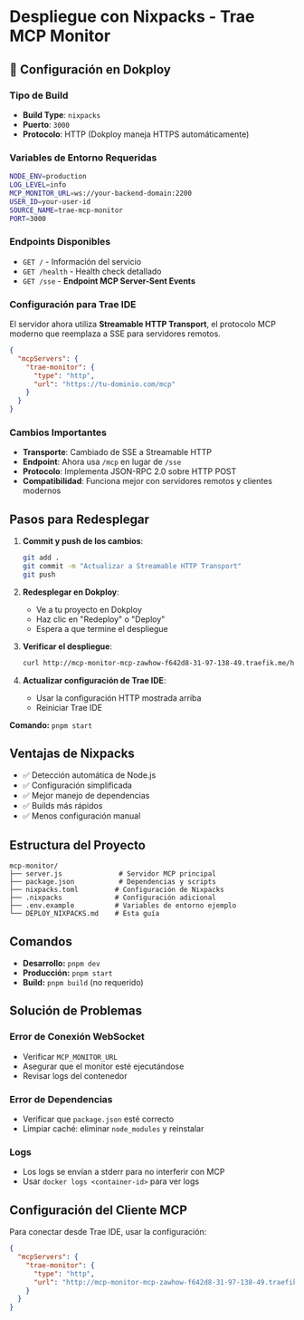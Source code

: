 # Despliegue con Nixpacks - Trae MCP Monitor

## 🚀 Configuración en Dokploy

### Tipo de Build
- **Build Type**: `nixpacks`
- **Puerto**: `3000`
- **Protocolo**: HTTP (Dokploy maneja HTTPS automáticamente)

### Variables de Entorno Requeridas
```bash
NODE_ENV=production
LOG_LEVEL=info
MCP_MONITOR_URL=ws://your-backend-domain:2200
USER_ID=your-user-id
SOURCE_NAME=trae-mcp-monitor
PORT=3000
```

### Endpoints Disponibles
- `GET /` - Información del servicio
- `GET /health` - Health check detallado
- `GET /sse` - **Endpoint MCP Server-Sent Events**

### Configuración para Trae IDE

El servidor ahora utiliza **Streamable HTTP Transport**, el protocolo MCP moderno que reemplaza a SSE para servidores remotos.

```json
{
  "mcpServers": {
    "trae-monitor": {
      "type": "http",
      "url": "https://tu-dominio.com/mcp"
    }
  }
}
```

### Cambios Importantes

- **Transporte**: Cambiado de SSE a Streamable HTTP
- **Endpoint**: Ahora usa `/mcp` en lugar de `/sse`
- **Protocolo**: Implementa JSON-RPC 2.0 sobre HTTP POST
- **Compatibilidad**: Funciona mejor con servidores remotos y clientes modernos

## Pasos para Redesplegar

1. **Commit y push de los cambios**:
   ```bash
   git add .
   git commit -m "Actualizar a Streamable HTTP Transport"
   git push
   ```

2. **Redesplegar en Dokploy**:
   - Ve a tu proyecto en Dokploy
   - Haz clic en "Redeploy" o "Deploy"
   - Espera a que termine el despliegue

3. **Verificar el despliegue**:
   ```bash
   curl http://mcp-monitor-mcp-zawhow-f642d8-31-97-138-49.traefik.me/health
   ```

4. **Actualizar configuración de Trae IDE**:
   - Usar la configuración HTTP mostrada arriba
   - Reiniciar Trae IDE

**Comando:** `pnpm start`

## Ventajas de Nixpacks

- ✅ Detección automática de Node.js
- ✅ Configuración simplificada
- ✅ Mejor manejo de dependencias
- ✅ Builds más rápidos
- ✅ Menos configuración manual

## Estructura del Proyecto

```
mcp-monitor/
├── server.js              # Servidor MCP principal
├── package.json           # Dependencias y scripts
├── nixpacks.toml         # Configuración de Nixpacks
├── .nixpacks             # Configuración adicional
├── .env.example          # Variables de entorno ejemplo
└── DEPLOY_NIXPACKS.md    # Esta guía
```

## Comandos

- **Desarrollo:** `pnpm dev`
- **Producción:** `pnpm start`
- **Build:** `pnpm build` (no requerido)

## Solución de Problemas

### Error de Conexión WebSocket
- Verificar `MCP_MONITOR_URL`
- Asegurar que el monitor esté ejecutándose
- Revisar logs del contenedor

### Error de Dependencias
- Verificar que `package.json` esté correcto
- Limpiar caché: eliminar `node_modules` y reinstalar

### Logs
- Los logs se envían a stderr para no interferir con MCP
- Usar `docker logs <container-id>` para ver logs

## Configuración del Cliente MCP

Para conectar desde Trae IDE, usar la configuración:

```json
{
  "mcpServers": {
    "trae-monitor": {
      "type": "http",
      "url": "http://mcp-monitor-mcp-zawhow-f642d8-31-97-138-49.traefik.me/mcp"
    }
  }
}
```